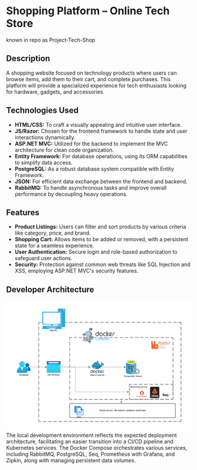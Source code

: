 # Shopping Platform – Online Tech Store
known in repo as Project-Tech-Shop

## Description

A shopping website focused on technology products where users can browse items, add them to their cart, and complete purchases. This platform will provide a specialized experience for tech enthusiasts looking for hardware, gadgets, and accessories.

## Technologies Used

- **HTML/CSS:** To craft a visually appealing and intuitive user interface.
- **JS/Razor:** Chosen for the frontend framework to handle state and user interactions dynamically.
- **ASP.NET MVC:** Utilized for the backend to implement the MVC architecture for clean code organization.
- **Entity Framework:** For database operations, using its ORM capabilities to simplify data access.
- **PostgreSQL:** As a robust database system compatible with Entity Framework.
- **JSON:** For efficient data exchange between the frontend and backend.
- **RabbitMQ:** To handle asynchronous tasks and improve overall performance by decoupling heavy operations.

## Features

- **Product Listings:** Users can filter and sort products by various criteria like category, price, and brand.
- **Shopping Cart:** Allows items to be added or removed, with a persistent state for a seamless experience.
- **User Authentication:** Secure login and role-based authorization to safeguard user actions.
- **Security:** Protection against common web threats like SQL Injection and XSS, employing ASP.NET MVC's security features.

## Developer Architecture

![Developer Architecture](docker-compose-architecture.png)

The local development environment reflects the expected deployment architecture, facilitating an easier transition into a CI/CD pipeline and Kubernetes services. The Docker Compose orchestrates various services, including RabbitMQ, PostgreSQL, Seq, Prometheus with Grafana, and Zipkin, along with managing persistent data volumes.